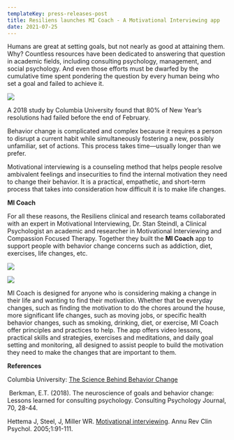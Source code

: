 ```yaml
---
templateKey: press-releases-post
title: Resiliens launches MI Coach - A Motivational Interviewing app
date: 2021-07-25
---
```

Humans are great at setting goals, but not nearly as good at attaining them. Why? Countless resources have been dedicated to answering that question in academic fields, including consulting psychology, management, and social psychology. And even those efforts must be dwarfed by the cumulative time spent pondering the question by every human being who set a goal and failed to achieve it. 

![](/img/substance-abuse.png)



A 2018 study by Columbia University found that 80% of New Year’s resolutions had failed before the end of February.

Behavior change is complicated and complex because it requires a person to disrupt a current habit while simultaneously fostering a new, possibly unfamiliar, set of actions. This process takes time—usually longer than we prefer.

Motivational interviewing is a counseling method that helps people resolve ambivalent feelings and insecurities to find the internal motivation they need to change their behavior. It is a practical, empathetic, and short-term process that takes into consideration how difficult it is to make life changes.

**MI Coach**

For all these reasons, the Resiliens clinical and research teams collaborated with an expert in Motivational Interviewing, Dr. Stan Steindl, a Clinical Psychologist an academic and researcher in Motivational Interviewing and Compassion Focused Therapy. Together they built the **MI Coach** app to support people with behavior change concerns such as addiction, diet, exercises, life changes, etc.

![](https://resiliens.com/static/MI_DailyTracking-c55662516b7a287c505e0761e9dafac5.png)

![](https://resiliens-dev.netlify.app/static/MI_Lessons-35f080333d9f11138fe210dab2e2b396.png)

MI Coach is designed for anyone who is considering making a change in their life and wanting to find their motivation. Whether that be everyday changes, such as finding the motivation to do the chores around the house, more significant life changes, such as moving jobs, or specific health behavior changes, such as smoking, drinking, diet, or exercise, MI Coach offer principles and practices to help. The app offers video lessons, practical skills and strategies, exercises and meditations, and daily goal setting and monitoring, all designed to assist people to build the motivation they need to make the changes that are important to them.

**References**

Columbia University: [The Science Behind Behavior Change](https://www.cuimc.columbia.edu/news/science-behind-behavior-change)

 Berkman, E.T. (2018). The neuroscience of goals and behavior change: Lessons learned for consulting psychology. Consulting Psychology Journal, 70, 28-44.

Hettema J, Steel, J, Miller WR. [Motivational interviewing](http://www.integration.samhsa.gov/MI_Annual_Review_of_Clinical_Psych.pdf). Annu Rev Clin Psychol. 2005;1:91-111.